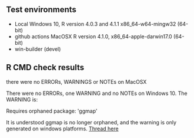 ## Test environments
* Local Windows 10, R version 4.0.3 and 4.1.1 x86_64-w64-mingw32 (64-bit)
* github actions MacOSX R version 4.1.0, x86_64-apple-darwin17.0 (64-bit)
* win-builder (devel)


## R CMD check results

there were no ERRORs, WARNINGS or NOTEs on MacOSX

There were no ERRORs, one WARNING and no NOTEs on Windows 10. The WARNING is:

  Requires orphaned package: 'ggmap'
  
It is understood ggmap is no longer orphaned, and the warning is only generated on windows platforms. [Thread here](https://community.rstudio.com/t/orphaned-package-on-windows-build/84165)

